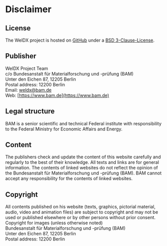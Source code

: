 # Disclaimer

## License
The WelDX project is hosted on [GitHub](https://github.com/BAMWelDX/weldx) under a [BSD 3-Clause-License](https://github.com/BAMWelDX/weldx/blob/master/LICENSE).

## Publisher
WelDX Project Team\
c/o Bundesanstalt für Materialforschung und -prüfung (BAM)\
Unter den Eichen 87, 12205 Berlin\
Postal address: 12200 Berlin\
Email: [weldx@bam.de](mailto:weldx@bam.de)\
Web: [https://www.bam.de](https://www.bam.de)

## Legal structure
BAM is a senior scientific and technical Federal institute with responsibility to the Federal Ministry for Economic Affairs and Energy.

## Content
The publishers check and update the content of this website carefully and regularly to the best of their knowledge.
All texts and links are for general information. The contents of linked websites do not reflect the opinion of the Bundesanstalt für Materialforschung und -prüfung (BAM).
BAM cannot accept any responsibility for the contents of linked websites.

## Copyright
All contents published on his website (texts, graphics, pictorial material, audio, video and animation files) are subject to copyright and may not be used or published elsewhere or by other persons without prior consent.
Copyright for images (unless otherwise noted)\
Bundesanstalt für Materialforschung und -prüfung (BAM)\
Unter den Eichen 87, 12205 Berlin\
Postal address: 12200 Berlin
